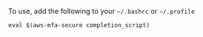 To use, add the following to your `~/.bashrc` or `~/.profile`

    eval $(aws-mfa-secure completion_script)

